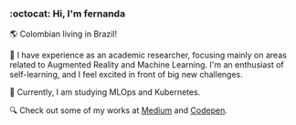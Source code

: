 ### :octocat: Hi, I'm fernanda

:earth_americas: Colombian living in Brazil!

:dart: I have experience as an academic researcher, focusing mainly on areas related to Augmented Reality and Machine Learning. I'm an enthusiast of self-learning, and I feel excited in front of big new challenges.

:rocket: Currently, I am studying MLOps and Kubernetes.

:mag: Check out some of my works at [Medium](https://mafda.medium.com/) and [Codepen](https://codepen.io/mafda).

<!--
**mafda/mafda** is a ✨ _special_ ✨ repository because its `README.md` (this file) appears on your GitHub profile.

Here are some ideas to get you started:

- 🔭 I’m currently working on ...
- 🌱 I’m currently learning ...
- 👯 I’m looking to collaborate on ...
- 🤔 I’m looking for help with ...
- 💬 Ask me about ...
- 📫 How to reach me: ...
- 😄 Pronouns: ...
- ⚡ Fun fact: ...
-->
